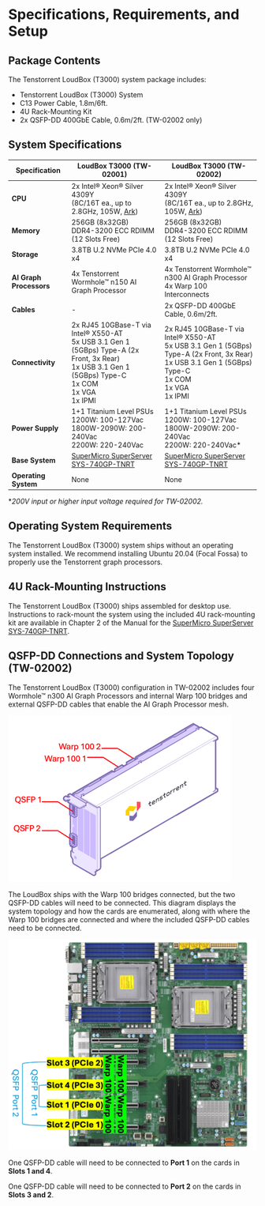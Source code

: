 # Specifications, Requirements, and Setup

## Package Contents

The Tenstorrent LoudBox (T3000) system package includes:

- Tenstorrent LoudBox (T3000) System
- C13 Power Cable, 1.8m/6ft.
- 4U Rack-Mounting Kit
- 2x QSFP-DD 400GbE Cable, 0.6m/2ft. (TW-02002 only)



## System Specifications

| Specification           | LoudBox T3000 (TW-02001)                                     | LoudBox T3000 (TW-02002)                                     |
| ----------------------- | ------------------------------------------------------------ | ------------------------------------------------------------ |
| **CPU**                 | 2x Intel® Xeon® Silver 4309Y<br />(8C/16T ea., up to 2.8GHz, 105W, [Ark](https://ark.intel.com/content/www/us/en/ark/products/215275/intel-xeon-silver-4309y-processor-12m-cache-2-80-ghz.html)) | 2x Intel® Xeon® Silver 4309Y<br />(8C/16T ea., up to 2.8GHz, 105W, [Ark](https://ark.intel.com/content/www/us/en/ark/products/215275/intel-xeon-silver-4309y-processor-12m-cache-2-80-ghz.html)) |
| **Memory**              | 256GB (8x32GB)<br />DDR4-3200 ECC RDIMM<br />(12 Slots Free) | 256GB (8x32GB)<br />DDR4-3200 ECC RDIMM<br />(12 Slots Free) |
| **Storage**             | 3.8TB U.2 NVMe PCIe 4.0 x4                                   | 3.8TB U.2 NVMe PCIe 4.0 x4                                   |
| **AI Graph Processors** | 4x Tenstorrent Wormhole™ n150 AI Graph Processor             | 4x Tenstorrent Wormhole™ n300 AI Graph Processor<br />4x Warp 100 Interconnects |
| **Cables**              | -                                                            | 2x QSFP-DD 400GbE Cable, 0.6m/2ft.                           |
| **Connectivity**        | 2x RJ45 10GBase-T via Intel® X550-AT<br />5x USB 3.1 Gen 1 (5GBps) Type-A (2x Front, 3x Rear)<br />1x USB 3.1 Gen 1 (5GBps) Type-C<br />1x COM<br />1x VGA<br />1x IPMI | 2x RJ45 10GBase-T via Intel® X550-AT<br />5x USB 3.1 Gen 1 (5GBps) Type-A (2x Front, 3x Rear)<br />1x USB 3.1 Gen 1 (5GBps) Type-C<br />1x COM<br />1x VGA<br />1x IPMI |
| **Power Supply**        | 1+1 Titanium Level PSUs<br />1200W: 100-127Vac<br />1800W-2090W: 200-240Vac<br />2200W: 220-240Vac | 1+1 Titanium Level PSUs<br />1200W: 100-127Vac<br />1800W-2090W: 200-240Vac<br />2200W: 220-240Vac* |
| **Base System**         | [SuperMicro SuperServer SYS-740GP-TNRT](https://www.supermicro.com/en/products/system/gpu/4u/sys-740gp-tnrt) | [SuperMicro SuperServer SYS-740GP-TNRT](https://www.supermicro.com/en/products/system/gpu/4u/sys-740gp-tnrt) |
| **Operating System**    | None                                                         | None                                                         |

**200V input or higher input voltage required for TW-02002.*



## Operating System Requirements

The Tenstorrent LoudBox (T3000) system ships without an operating system installed. We recommend installing Ubuntu 20.04 (Focal Fossa) to properly use the Tenstorrent graph processors.



## 4U Rack-Mounting Instructions

The Tenstorrent LoudBox (T3000) ships assembled for desktop use. Instructions to rack-mount the system using the included 4U rack-mounting kit are available in Chapter 2 of the Manual for the [SuperMicro SuperServer SYS-740GP-TNRT](https://www.supermicro.com/en/products/system/gpu/4u/sys-740gp-tnrt).



## QSFP-DD Connections and System Topology (TW-02002)

The Tenstorrent LoudBox (T3000) configuration in TW-02002 includes four Wormhole™ n300 AI Graph Processors and internal Warp 100 bridges and external QSFP-DD cables that enable the AI Graph Processor mesh.

<img src="../../aibs/wormhole/images/wh_portspec.png" style="zoom:50%;" />

The LoudBox ships with the Warp 100 bridges connected, but the two QSFP-DD cables will need to be connected. This diagram displays the system topology and how the cards are enumerated, along with where the Warp 100 bridges are connected and where the included QSFP-DD cables need to be connected. 

<img src="loudbox_topology.png" style="zoom:50%;" />

One QSFP-DD cable will need to be connected to **Port 1** on the cards in **Slots 1 and 4**.

One QSFP-DD cable will need to be connected to **Port 2** on the cards in **Slots 3 and 2**.